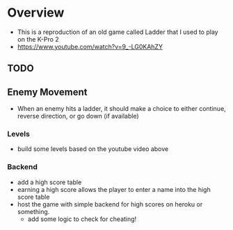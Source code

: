 # Overview
- This is a reproduction of an old game called Ladder that I used to play on the K-Pro 2
- https://www.youtube.com/watch?v=9_-LG0KAhZY

## TODO
## Enemy Movement
- When an enemy hits a ladder, it should make a choice to either continue, reverse direction, or go down (if available)

### Levels
- build some levels based on the youtube video above

### Backend
- add a high score table 
- earning a high score allows the player to enter a name into the high score table
- host the game with simple backend for high scores on heroku or something. 
    - add some logic to check for cheating!
